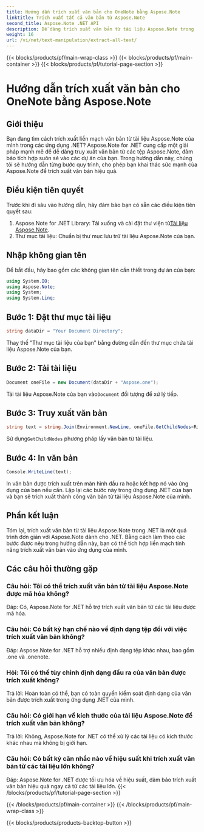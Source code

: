```yaml
---
title: Hướng dẫn trích xuất văn bản cho OneNote bằng Aspose.Note
linktitle: Trích xuất tất cả văn bản từ Aspose.Note
second_title: Aspose.Note .NET API
description: Dễ dàng trích xuất văn bản từ tài liệu Aspose.Note trong .NET với Aspose.Note for .NET. Hãy làm theo hướng dẫn từng bước của chúng tôi để tích hợp liền mạch.
weight: 16
url: /vi/net/text-manipulation/extract-all-text/
---
```


{{< blocks/products/pf/main-wrap-class >}}
{{< blocks/products/pf/main-container >}}
{{< blocks/products/pf/tutorial-page-section >}}

# Hướng dẫn trích xuất văn bản cho OneNote bằng Aspose.Note

## Giới thiệu
Bạn đang tìm cách trích xuất liền mạch văn bản từ tài liệu Aspose.Note của mình trong các ứng dụng .NET? Aspose.Note for .NET cung cấp một giải pháp mạnh mẽ để dễ dàng truy xuất văn bản từ các tệp Aspose.Note, đảm bảo tích hợp suôn sẻ vào các dự án của bạn. Trong hướng dẫn này, chúng tôi sẽ hướng dẫn từng bước quy trình, cho phép bạn khai thác sức mạnh của Aspose.Note để trích xuất văn bản hiệu quả.
## Điều kiện tiên quyết
Trước khi đi sâu vào hướng dẫn, hãy đảm bảo bạn có sẵn các điều kiện tiên quyết sau:
1.  Aspose.Note for .NET Library: Tải xuống và cài đặt thư viện từ[Tài liệu Aspose.Note](https://reference.aspose.com/note/net/).
2. Thư mục tài liệu: Chuẩn bị thư mục lưu trữ tài liệu Aspose.Note của bạn.
## Nhập không gian tên
Để bắt đầu, hãy bao gồm các không gian tên cần thiết trong dự án của bạn:
```csharp
using System.IO;
using Aspose.Note;
using System;
using System.Linq;
```
## Bước 1: Đặt thư mục tài liệu
```csharp
string dataDir = "Your Document Directory";
```
Thay thế "Thư mục tài liệu của bạn" bằng đường dẫn đến thư mục chứa tài liệu Aspose.Note của bạn.
## Bước 2: Tải tài liệu
```csharp
Document oneFile = new Document(dataDir + "Aspose.one");
```
Tải tài liệu Aspose.Note của bạn vào`Document` đối tượng để xử lý tiếp.
## Bước 3: Truy xuất văn bản
```csharp
string text = string.Join(Environment.NewLine, oneFile.GetChildNodes<RichText>().Select(e => e.Text)) + Environment.NewLine;
```
 Sử dụng`GetChildNodes` phương pháp lấy văn bản từ tài liệu.
## Bước 4: In văn bản
```csharp
Console.WriteLine(text);
```
In văn bản được trích xuất trên màn hình đầu ra hoặc kết hợp nó vào ứng dụng của bạn nếu cần.
Lặp lại các bước này trong ứng dụng .NET của bạn và bạn sẽ trích xuất thành công văn bản từ tài liệu Aspose.Note của mình.
## Phần kết luận
Tóm lại, trích xuất văn bản từ tài liệu Aspose.Note trong .NET là một quá trình đơn giản với Aspose.Note dành cho .NET. Bằng cách làm theo các bước được nêu trong hướng dẫn này, bạn có thể tích hợp liền mạch tính năng trích xuất văn bản vào ứng dụng của mình.
## Các câu hỏi thường gặp
### Câu hỏi: Tôi có thể trích xuất văn bản từ tài liệu Aspose.Note được mã hóa không?
Đáp: Có, Aspose.Note for .NET hỗ trợ trích xuất văn bản từ các tài liệu được mã hóa.
### Câu hỏi: Có bất kỳ hạn chế nào về định dạng tệp đối với việc trích xuất văn bản không?
Đáp: Aspose.Note for .NET hỗ trợ nhiều định dạng tệp khác nhau, bao gồm .one và .onenote.
### Hỏi: Tôi có thể tùy chỉnh định dạng đầu ra của văn bản được trích xuất không?
Trả lời: Hoàn toàn có thể, bạn có toàn quyền kiểm soát định dạng của văn bản được trích xuất trong ứng dụng .NET của mình.
### Câu hỏi: Có giới hạn về kích thước của tài liệu Aspose.Note để trích xuất văn bản không?
Trả lời: Không, Aspose.Note for .NET có thể xử lý các tài liệu có kích thước khác nhau mà không bị giới hạn.
### Câu hỏi: Có bất kỳ cân nhắc nào về hiệu suất khi trích xuất văn bản từ các tài liệu lớn không?
Đáp: Aspose.Note for .NET được tối ưu hóa về hiệu suất, đảm bảo trích xuất văn bản hiệu quả ngay cả từ các tài liệu lớn.
{{< /blocks/products/pf/tutorial-page-section >}}

{{< /blocks/products/pf/main-container >}}
{{< /blocks/products/pf/main-wrap-class >}}

{{< blocks/products/products-backtop-button >}}
